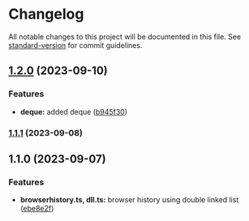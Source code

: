 # Changelog

All notable changes to this project will be documented in this file. See [standard-version](https://github.com/conventional-changelog/standard-version) for commit guidelines.

## [1.2.0](https://github.com/wsquared/spectrum-kit/compare/v1.1.1...v1.2.0) (2023-09-10)


### Features

* **deque:** added deque ([b945f30](https://github.com/wsquared/spectrum-kit/commit/b945f302d7455218cae21f17bf77396aebe36d27))

### [1.1.1](https://github.com/wsquared/spectrum-kit/compare/v1.1.0...v1.1.1) (2023-09-08)

## 1.1.0 (2023-09-07)


### Features

* **browserhistory.ts, dll.ts:** browser history using double linked list ([ebe8e2f](https://github.com/wsquared/spectrum-kit/commit/ebe8e2f6516def3669be573607b5d0bab5e7a923))
